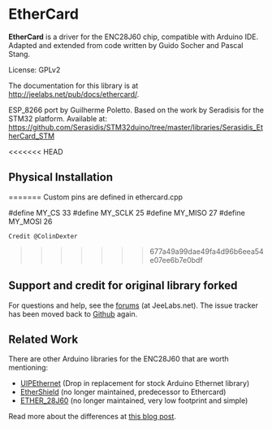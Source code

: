 # EtherCard

**EtherCard** is a driver for the ENC28J60 chip, compatible with Arduino IDE.
Adapted and extended from code written by Guido Socher and Pascal Stang.

License: GPLv2

The documentation for this library is at http://jeelabs.net/pub/docs/ethercard/.

ESP_8266 port by Guilherme Poletto.
Based on the work by Seradisis for the STM32 platform.
Available at: https://github.com/Serasidis/STM32duino/tree/master/libraries/Serasidis_EtherCard_STM


<<<<<<< HEAD
## Physical Installation
=======
Custom pins are defined in ethercard.cpp

#define MY_CS       33
#define MY_SCLK     25
#define MY_MISO     27
#define MY_MOSI     26

    Credit @ColinDexter
>>>>>>> 677a49a99dae49fa4d96b6eea54e07ee6b7e0bdf

## Support and credit for original library forked

For questions and help, see the [forums][F] (at JeeLabs.net).
The issue tracker has been moved back to [Github][I] again.

[F]: http://jeelabs.net/projects/cafe/boards
[I]: https://github.com/jcw/ethercard/issues
[S]: https://travis-ci.org/jcw/ethercard.svg
[T]: https://travis-ci.org/jcw/ethercard

## Related Work

There are other Arduino libraries for the ENC28J60 that are worth mentioning:

* [UIPEthernet](https://github.com/ntruchsess/arduino_uip) (Drop in replacement for stock Arduino Ethernet library)
* [EtherShield](https://github.com/thiseldo/EtherShield) (no longer maintained, predecessor to Ethercard)
* [ETHER_28J60](https://github.com/muanis/arduino-projects/tree/master/libraries/ETHER_28J60) (no longer maintained, very low footprint and simple)

Read more about the differences at [this blog post](http://www.tweaking4all.com/hardware/arduino/arduino-enc28j60-ethernet/).
